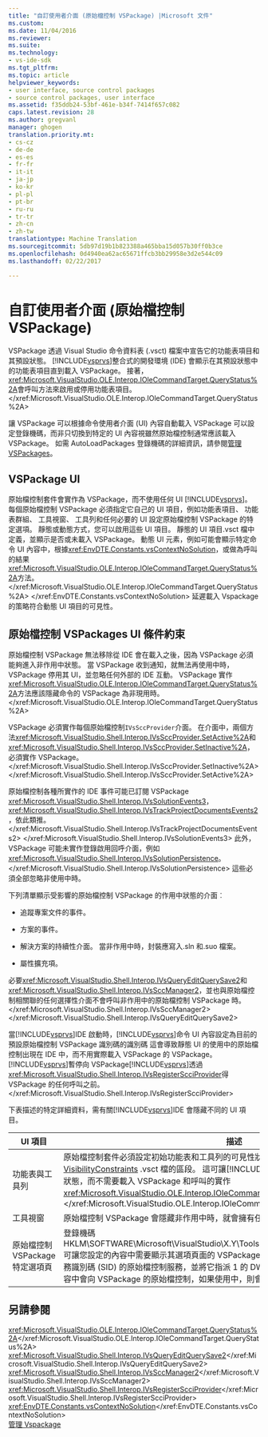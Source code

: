 ```yaml
---
title: "自訂使用者介面 (原始檔控制 VSPackage) |Microsoft 文件"
ms.custom: 
ms.date: 11/04/2016
ms.reviewer: 
ms.suite: 
ms.technology:
- vs-ide-sdk
ms.tgt_pltfrm: 
ms.topic: article
helpviewer_keywords:
- user interface, source control packages
- source control packages, user interface
ms.assetid: f35ddb24-53bf-461e-b34f-7414f657c082
caps.latest.revision: 28
ms.author: gregvanl
manager: ghogen
translation.priority.mt:
- cs-cz
- de-de
- es-es
- fr-fr
- it-it
- ja-jp
- ko-kr
- pl-pl
- pt-br
- ru-ru
- tr-tr
- zh-cn
- zh-tw
translationtype: Machine Translation
ms.sourcegitcommit: 5db97d19b1b823388a465bba15d057b30ff0b3ce
ms.openlocfilehash: 0d4940ea62ac65671ffcb3bb29958e3d2e544c09
ms.lasthandoff: 02/22/2017

---
```

# <a name="custom-user-interface-source-control-vspackage"></a>自訂使用者介面 (原始檔控制 VSPackage)
VSPackage 透過 Visual Studio 命令資料表 (.vsct) 檔案中宣告它的功能表項目和其預設狀態。 [!INCLUDE[vsprvs](../../code-quality/includes/vsprvs_md.md)]整合式的開發環境 (IDE) 會顯示在其預設狀態中的功能表項目直到載入 VSPackage。 接著，<xref:Microsoft.VisualStudio.OLE.Interop.IOleCommandTarget.QueryStatus%2A>會呼叫方法來啟用或停用功能表項目。</xref:Microsoft.VisualStudio.OLE.Interop.IOleCommandTarget.QueryStatus%2A>  
  
 讓 VSPackage 可以根據命令使用者介面 (UI) 內容自動載入 VSPackage 可以設定登錄機碼，而非只切換到特定的 UI 內容視雖然原始檔控制通常應該載入 VSPackage。 如需 AutoLoadPackages 登錄機碼的詳細資訊，請參閱[管理 VSPackages](../../extensibility/managing-vspackages.md)。  
  
## <a name="vspackage-ui"></a>VSPackage UI  
 原始檔控制套件會實作為 VSPackage，而不使用任何 UI [!INCLUDE[vsprvs](../../code-quality/includes/vsprvs_md.md)]。 每個原始檔控制 VSPackage 必須指定它自己的 UI 項目，例如功能表項目、 功能表群組、 工具視窗、 工具列和任何必要的 UI 設定原始檔控制 VSPackage 的特定選項。 靜態或動態方式，您可以啟用這些 UI 項目。 靜態的 UI 項目.vsct 檔中定義，並顯示是否或未載入 VSPackage。 動態 UI 元素，例如可能會顯示特定命令 UI 內容中，根據<xref:EnvDTE.Constants.vsContextNoSolution>，或做為呼叫的結果<xref:Microsoft.VisualStudio.OLE.Interop.IOleCommandTarget.QueryStatus%2A>方法。</xref:Microsoft.VisualStudio.OLE.Interop.IOleCommandTarget.QueryStatus%2A> </xref:EnvDTE.Constants.vsContextNoSolution> 延遲載入 Vspackage 的策略符合動態 UI 項目的可見性。  
  
## <a name="ui-constraints-on-source-control-vspackages"></a>原始檔控制 VSPackages UI 條件約束  
 原始檔控制 VSPackage 無法移除從 IDE 會在載入之後，因為 VSPackage 必須能夠進入非作用中狀態。 當 VSPackage 收到通知，就無法再使用中時，VSPackage 停用其 UI，並忽略任何外部的 IDE 互動。 VSPackage 實作<xref:Microsoft.VisualStudio.OLE.Interop.IOleCommandTarget.QueryStatus%2A>方法應該隱藏命令的 VSPackage 為非現用時。</xref:Microsoft.VisualStudio.OLE.Interop.IOleCommandTarget.QueryStatus%2A>  
  
 VSPackage 必須實作每個原始檔控制`IVsSccProvider`介面。 在介面中，兩個方法<xref:Microsoft.VisualStudio.Shell.Interop.IVsSccProvider.SetActive%2A>和<xref:Microsoft.VisualStudio.Shell.Interop.IVsSccProvider.SetInactive%2A>，必須實作 VSPackage。</xref:Microsoft.VisualStudio.Shell.Interop.IVsSccProvider.SetInactive%2A> </xref:Microsoft.VisualStudio.Shell.Interop.IVsSccProvider.SetActive%2A>  
  
 原始檔控制各種所實作的 IDE 事件可能已訂閱 VSPackage <xref:Microsoft.VisualStudio.Shell.Interop.IVsSolutionEvents3>， <xref:Microsoft.VisualStudio.Shell.Interop.IVsTrackProjectDocumentsEvents2>，依此類推。</xref:Microsoft.VisualStudio.Shell.Interop.IVsTrackProjectDocumentsEvents2> </xref:Microsoft.VisualStudio.Shell.Interop.IVsSolutionEvents3> 此外，VSPackage 可能未實作登錄啟用回呼介面，例如<xref:Microsoft.VisualStudio.Shell.Interop.IVsSolutionPersistence>。</xref:Microsoft.VisualStudio.Shell.Interop.IVsSolutionPersistence> 這些必須全部忽略非使用中時。  
  
 下列清單顯示受影響的原始檔控制 VSPackage 的作用中狀態的介面︰  
  
-   追蹤專案文件的事件。  
  
-   方案的事件。  
  
-   解決方案的持續性介面。 當非作用中時，封裝應寫入.sln 和.suo 檔案。  
  
-   屬性擴充項。  
  
 必要<xref:Microsoft.VisualStudio.Shell.Interop.IVsQueryEditQuerySave2>和<xref:Microsoft.VisualStudio.Shell.Interop.IVsSccManager2>，並也與原始檔控制相關聯的任何選擇性介面不會呼叫非作用中的原始檔控制 VSPackage 時。</xref:Microsoft.VisualStudio.Shell.Interop.IVsSccManager2> </xref:Microsoft.VisualStudio.Shell.Interop.IVsQueryEditQuerySave2>  
  
 當[!INCLUDE[vsprvs](../../code-quality/includes/vsprvs_md.md)]IDE 啟動時，[!INCLUDE[vsprvs](../../code-quality/includes/vsprvs_md.md)]命令 UI 內容設定為目前的預設原始檔控制 VSPackage 識別碼的識別碼 這會導致靜態 UI 的使用中的原始檔控制出現在 IDE 中，而不用實際載入 VSPackage 的 VSPackage。 [!INCLUDE[vsprvs](../../code-quality/includes/vsprvs_md.md)]暫停向 VSPackage[!INCLUDE[vsprvs](../../code-quality/includes/vsprvs_md.md)]透過<xref:Microsoft.VisualStudio.Shell.Interop.IVsRegisterScciProvider>得 VSPackage 的任何呼叫之前。</xref:Microsoft.VisualStudio.Shell.Interop.IVsRegisterScciProvider>  
  
 下表描述的特定詳細資料，需有關[!INCLUDE[vsprvs](../../code-quality/includes/vsprvs_md.md)]IDE 會隱藏不同的 UI 項目。  
  
|UI 項目|描述|  
|-------------|-----------------|  
|功能表與工具列|原始檔控制套件必須設定初始功能表和工具列的可見性狀態中的原始檔控制封裝識別碼[VisibilityConstraints](../../extensibility/visibilityconstraints-element.md) .vsct 檔的區段。 這可讓[!INCLUDE[vsprvs](../../code-quality/includes/vsprvs_md.md)]IDE 來正確設定功能表項目的狀態，而不需要載入 VSPackage 和呼叫的實作<xref:Microsoft.VisualStudio.OLE.Interop.IOleCommandTarget.QueryStatus%2A>方法。</xref:Microsoft.VisualStudio.OLE.Interop.IOleCommandTarget.QueryStatus%2A>|  
|工具視窗|原始檔控制 VSPackage 會隱藏非作用中時，就會擁有任何工具視窗。|  
|原始檔控制 VSPackage 特定選項頁|登錄機碼 HKLM\SOFTWARE\Microsoft\VisualStudio\X.Y\ToolsOptionsPages\VisibilityCmdUIContexts 可讓您設定的內容中需要顯示其選項頁面的 VSPackage。 此機碼下的登錄項目，就必須使用服務識別碼 (SID) 的原始檔控制服務，並將它指派 1 的 DWORD 值，來建立。 UI 事件發生時的內容中會向 VSPackage 的原始檔控制，如果使用中，則會呼叫 VSPackage。|  
  
## <a name="see-also"></a>另請參閱  
 <xref:Microsoft.VisualStudio.OLE.Interop.IOleCommandTarget.QueryStatus%2A></xref:Microsoft.VisualStudio.OLE.Interop.IOleCommandTarget.QueryStatus%2A>   
 <xref:Microsoft.VisualStudio.Shell.Interop.IVsQueryEditQuerySave2></xref:Microsoft.VisualStudio.Shell.Interop.IVsQueryEditQuerySave2>   
 <xref:Microsoft.VisualStudio.Shell.Interop.IVsSccManager2></xref:Microsoft.VisualStudio.Shell.Interop.IVsSccManager2>   
 <xref:Microsoft.VisualStudio.Shell.Interop.IVsRegisterScciProvider></xref:Microsoft.VisualStudio.Shell.Interop.IVsRegisterScciProvider>   
 <xref:EnvDTE.Constants.vsContextNoSolution></xref:EnvDTE.Constants.vsContextNoSolution>   
 [管理 Vspackage](../../extensibility/managing-vspackages.md)
